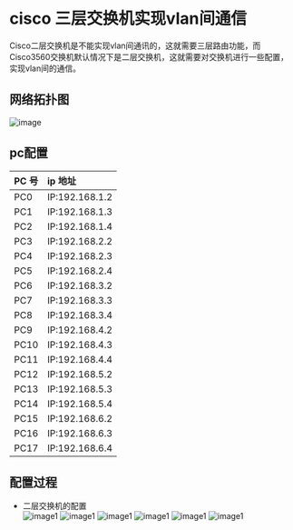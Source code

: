 # cisco 三层交换机实现vlan间通信
Cisco二层交换机是不能实现vlan间通讯的，这就需要三层路由功能，而Cisco3560交换机默认情况下是二层交换机，这就需要对交换机进行一些配置，实现vlan间的通信。
## 	网络拓扑图
![image](https://github.com/gorgeousCa/Dayup/blob/master/%E8%AE%A1%E7%AE%97%E6%9C%BA%E7%BD%91%E7%BB%9C/%E7%BD%91%E7%BB%9C%E6%8B%93%E6%89%91%E5%9B%BE.png)
## pc配置
|PC 号| ip 地址|
|:---|:---|
|PC0|IP:192.168.1.2|
|PC1|IP:192.168.1.3|
|PC2|IP:192.168.1.4|
|PC3|IP:192.168.2.2|
|PC4|IP:192.168.2.3|
|PC5|IP:192.168.2.4|
|PC6|IP:192.168.3.2|
|PC7|IP:192.168.3.3|
|PC8|IP:192.168.3.4|
|PC9|IP:192.168.4.2|
|PC10|IP:192.168.4.3|
|PC11|IP:192.168.4.4|
|PC12|IP:192.168.5.2|
|PC13|IP:192.168.5.3|
|PC14|IP:192.168.5.4|
|PC15|IP:192.168.6.2|
|PC16|IP:192.168.6.3|
|PC17|IP:192.168.6.4|
## 配置过程
- 二层交换机的配置  
![image1](https://github.com/gorgeousCa/Dayup/blob/master/%E8%AE%A1%E7%AE%97%E6%9C%BA%E7%BD%91%E7%BB%9C/1.png)
![image1](https://github.com/gorgeousCa/Dayup/blob/master/%E8%AE%A1%E7%AE%97%E6%9C%BA%E7%BD%91%E7%BB%9C/2.png)
![image1](https://github.com/gorgeousCa/Dayup/blob/master/%E8%AE%A1%E7%AE%97%E6%9C%BA%E7%BD%91%E7%BB%9C/3.png)
![image1](https://github.com/gorgeousCa/Dayup/blob/master/%E8%AE%A1%E7%AE%97%E6%9C%BA%E7%BD%91%E7%BB%9C/4.png)
![image1](https://github.com/gorgeousCa/Dayup/blob/master/%E8%AE%A1%E7%AE%97%E6%9C%BA%E7%BD%91%E7%BB%9C/5.png)
![image1](https://github.com/gorgeousCa/Dayup/blob/master/%E8%AE%A1%E7%AE%97%E6%9C%BA%E7%BD%91%E7%BB%9C/6.png)

